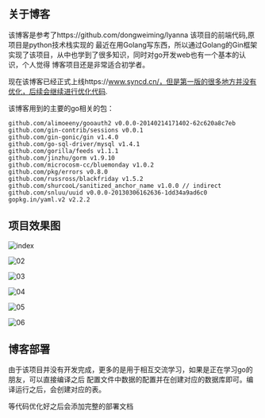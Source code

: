 ## 关于博客

该博客是参考了https://github.com/dongweiming/lyanna 该项目的前端代码,原项目是python技术栈实现的
最近在用Golang写东西，所以通过Golang的Gin框架实现了该项目，从中也学到了很多知识，同时对go开发web也有一个基本的认识，个人觉得
博客项目还是非常适合初学者。


现在该博客已经正式上线https://www.syncd.cn/，但是第一版的很多地方并没有优化，后续会继续进行优化代码.

该博客用到的主要的go相关的包：

	github.com/alimoeeny/gooauth2 v0.0.0-20140214171402-62c620a8c7eb
	github.com/gin-contrib/sessions v0.0.1
	github.com/gin-gonic/gin v1.4.0
	github.com/go-sql-driver/mysql v1.4.1
	github.com/gorilla/feeds v1.1.1
	github.com/jinzhu/gorm v1.9.10
	github.com/microcosm-cc/bluemonday v1.0.2
	github.com/pkg/errors v0.8.0
	github.com/russross/blackfriday v1.5.2
	github.com/shurcooL/sanitized_anchor_name v1.0.0 // indirect
	github.com/snluu/uuid v0.0.0-20130306162636-1dd34a9ad6c0
	gopkg.in/yaml.v2 v2.2.2
	
	
## 项目效果图

![index](https://github.com/pythonsite/lyanna/blob/master/screenshot/index.png)

![02](https://github.com/pythonsite/lyanna/blob/master/screenshot/02.png)

![03](https://github.com/pythonsite/lyanna/blob/master/screenshot/03.png)

![04](https://github.com/pythonsite/lyanna/blob/master/screenshot/04.png)

![05](https://github.com/pythonsite/lyanna/blob/master/screenshot/05.png)

![06](https://github.com/pythonsite/lyanna/blob/master/screenshot/06.png)

## 博客部署

由于该项目并没有开发完成，更多的是用于相互交流学习，如果是正在学习go的朋友，可以直接编译之后
配置文件中数据的配置并在创建对应的数据库即可。编译运行之后，会创建对应的表。

等代码优化好之后会添加完整的部署文档










